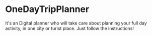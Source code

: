 # OneDayTripPlanner
It's an Digital planner who will take care about planning your full day activity, in one city or turist place. Just follow the instructions! 
